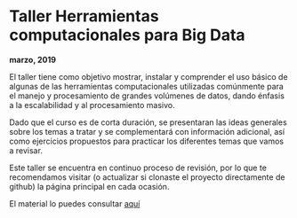 # Taller Herramientas computacionales para Big Data 

**marzo, 2019**

El taller tiene como objetivo mostrar, instalar y comprender el uso básico de algunas 
de las herramientas computacionales utilizadas comúnmente para el manejo y procesamiento 
de grandes volúmenes de datos, dando énfasis a la escalabilidad y al procesamiento masivo.

Dado que el curso es de corta duración, se presentaran las ideas generales sobre los temas a 
tratar y se complementará con información adicional, así como ejercicios propuestos para practicar 
los diferentes temas que vamos a revisar.

Este taller se encuentra en continuo proceso de revisión, por lo que te recomendamos visitar 
(o actualizar si clonaste el proyecto directamente de github) la página principal en cada ocasión.

El material lo puedes consultar [aquí](https://ciencia-datos-unison.github.io/taller-BD/)
